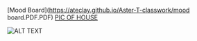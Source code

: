 
[Mood Board](https://ateclay.github.io/Aster-T-classwork/mood board.PDF.PDF)
[PIC OF HOUSE](https://ateclay.github.io/Aster-T-classwork/FILENAME.PDF)

![ALT TEXT](https://ateclay.github.io/Aster-T-classwork/FILENAME.JPG)

